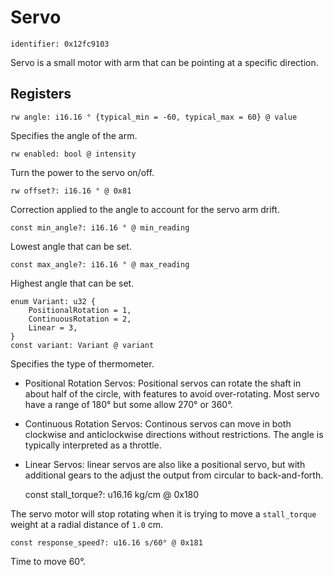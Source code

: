 # Servo

    identifier: 0x12fc9103

Servo is a small motor with arm that can be pointing at a specific direction.

## Registers

    rw angle: i16.16 ° {typical_min = -60, typical_max = 60} @ value

Specifies the angle of the arm.

    rw enabled: bool @ intensity

Turn the power to the servo on/off.

    rw offset?: i16.16 ° @ 0x81

Correction applied to the angle to account for the servo arm drift.

    const min_angle?: i16.16 ° @ min_reading

Lowest angle that can be set.

    const max_angle?: i16.16 ° @ max_reading

Highest angle that can be set.

    enum Variant: u32 {
        PositionalRotation = 1,
        ContinuousRotation = 2,
        Linear = 3,
    }
    const variant: Variant @ variant

Specifies the type of thermometer.
* Positional Rotation Servos: Positional servos can rotate the shaft in about half of the circle,
with features to avoid over-rotating. Most servo have a range of 180° but some allow 270° or 360°.
* Continuous Rotation Servos: Continous servos can move in both clockwise and anticlockwise directions without restrictions. The angle is typically interpreted as a throttle.
* Linear Servos: linear servos are also like a positional servo, but with additional gears to the adjust the output from circular to back-and-forth.

    const stall_torque?: u16.16 kg/cm @ 0x180

The servo motor will stop rotating when it is trying to move a ``stall_torque`` weight at a radial distance of ``1.0`` cm.

    const response_speed?: u16.16 s/60° @ 0x181

Time to move 60°.
